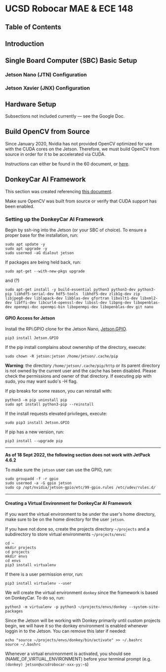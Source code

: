 # UCSD Robocar MAE & ECE 148

## Table of Contents

## Introduction

## Single Board Computer (SBC) Basic Setup

### Jetson Nano (JTN) Configuration

### Jetson Xavier (JNX) Configuration

## Hardware Setup

Subsections not included currently &mdash; see the Google Doc.

## Build OpenCV from Source

Since January 2020, Nvidia has not provided OpenCV optimized for use with the CUDA cores on the Jetson. Therefore, we must build OpenCV from source in order for it to be accelerated via CUDA.

Instructions can either be found in the 60 document, or [here](https://docs.google.com/document/d/1HX2zmjbVsyLnliEQ8wp97Y453g5qNAYHWtFQiKQ0elA/edit?usp=sharing).

## DonkeyCar AI Framework

This section was created referencing [this document](http://docs.donkeycar.com).

Make sure OpenCV was built from source or verify that CUDA support has been enabled.

### Setting up the DonkeyCar AI Framework

Begin by ssh-ing into the Jetson (or your SBC of choice).
To ensure a proper base for the installation, run:
```
sudo apt update -y
sudo apt upgrade -y
sudo usermod -aG dialout jetson
```

If packages are being held back, run:
```
sudo apt-get --with-new-pkgs upgrade
```

and (?)

```
sudo apt-get install -y build-essential python3 python3-dev python3-pip libhdf5-serial-dev hdf5-tools  libhdf5-dev zlib1g-dev zip libjpeg8-dev liblapack-dev libblas-dev gfortran libxslt1-dev libxml2-dev libffi-dev libcurl4-openssl-dev libssl-dev libpng-dev libopenblas-dev openmpi-doc openmpi-bin libopenmpi-dev libopenblas-dev git nano
```

#### GPIO Access for Jetson

Install the RPi.GPIO clone for the Jetson Nano, [Jetson.GPIO](https://github.com/NVIDIA/jetson-gpio).
```
pip3 install Jetson.GPIO
```

If the pip install complains about ownership of the directory, execute:
```
sudo chown -R jetson:jetson /home/jetson/.cache/pip
```

**Warning**: the directory ```/home/jetson/.cache/pip/http``` or its parent directory is not owned by the current user and the cache has been disabled. Please check the permissions and owner of that directory. If executing pip with sudo, you may want sudo's -H flag.

If pip breaks for some reason, you can reinstall with:
```
python3 -m pip uninstall pip
sudo apt install python3-pip --reinstall
```

If the install requests elevated privileges, execute:
```
sudo pip3 install Jetson.GPIO
```

If pip has a new version, run:
```
pip3 install --upgrade pip
```

***
**As of 18 Sept 2022, the following section does not work with JetPack 4.6.2**

To make sure the ```jetson``` user can use the GPIO, run:
```
sudo groupadd -f -r gpio
sudo usermod -a -G gpio jetson
sudo cp /opt/nvidia/jetson-gpio/etc/99-gpio.rules /etc/udev/rules.d/
```
***

#### Creating a Virtual Environment for DonkeyCar AI Framework

If you want the virtual environment to be under the user's home directory, make sure to be on the home directory for the user ```jetson```.

If you have not done so, create the projects directory ```~/projects``` and a subdirectory to store virtual environments ```~/projects/envs```:
```
cd ~
mkdir projects
cd projects
mkdir envs
cd envs
pip3 install virtualenv
```
If there is a user permission error, run:
```
pip3 install virtualenv --user
```

We will create the virtual environment ```donkey``` since the framework is based on DonkeyCar. To do so, run:
```
python3 -m virtualenv -p python3 ~/projects/envs/donkey --system-site-packages
```

Since the Jetson will be working with Donkey primarily until custom projects begin, we will have it so the donkey environment is enabled whenever loggin in to the Jetson. You can remove this later if needed:

```
echo "source ~/projects/envs/donkey/bin/activate" >> ~/.bashrc
source ~/.bashrc
```

Whenever a virtual envirnonment is activated, you should see (NAME_OF_VIRTUAL_ENVIRONMENT) before your terminal prompt (e.g. ```(donkey) jetson@ucsdrobocar-xxx-yy:~$```)


